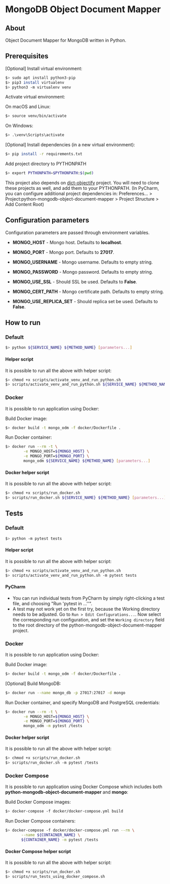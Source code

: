# MongoDB Object Document Mapper

## About 

Object Document Mapper for MongoDB written in Python.

## Prerequisites

\[Optional\] Install virtual environment:

```bash
$> sudo apt install python3-pip
$> pip3 install virtualenv
$> python3 -m virtualenv venv
```

Activate virtual environment:

On macOS and Linux:
```bash
$> source venv/bin/activate
```

On Windows:
```bash
$> .\venv\Scripts\activate
```

\[Optional\] Install dependencies (in a new virtual environment):
```bash
$> pip install -r requirements.txt
```

Add project directory to PYTHONPATH
```bash
$> export PYTHONPATH=$PYTHONPATH:$(pwd)
```

This project also depends on [dict-objectify](https://github.com/reljicd/dict-objectify) project. You will need to clone these projects as well, and add them to your PYTHONPATH. (In PyCharm, you can configure additional project dependencies in: Preferences... > Project:python-mongodb-object-document-mapper > Project Structure > Add Content Root)

## Configuration parameters

Configuration parameters are passed through environment variables.

* **MONGO_HOST** - Mongo host. Defaults to **localhost**.

* **MONGO_PORT** - Mongo port. Defaults to **27017**.

* **MONGO_USERNAME** - Mongo username. Defaults to empty string.

* **MONGO_PASSWORD** - Mongo password. Defaults to empty string.

* **MONGO_USE_SSL** - Should SSL be used. Defaults to **False**.

* **MONGO_CERT_PATH** - Mongo certificate path. Defaults to empty string.

* **MONGO_USE_REPLICA_SET** - Should replica set be used. Defaults to **False**.

## How to run

### Default

```bash
$> python ${SERVICE_NAME} ${METHOD_NAME} [parameters...]
```

#### Helper script

It is possible to run all the above with helper script:

```bash
$> chmod +x scripts/activate_venv_and_run_python.sh
$> scripts/activate_venv_and_run_python.sh ${SERVICE_NAME} ${METHOD_NAME} [parameters...]
```

### Docker

It is possible to run application using Docker:

Build Docker image:
```bash
$> docker build -t mongo_odm -f docker/Dockerfile .
```

Run Docker container:
```bash
$> docker run --rm -t \
        -e MONGO_HOST=${MONGO_HOST} \
        -e MONGO_PORT=${MONGO_PORT} \
        mongo_odm ${SERVICE_NAME} ${METHOD_NAME} [parameters...]
```

#### Docker helper script

It is possible to run all the above with helper script:

```bash
$> chmod +x scripts/run_docker.sh
$> scripts/run_docker.sh ${SERVICE_NAME} ${METHOD_NAME} [parameters...]
```

## Tests

### Default

```bash
$> python -m pytest tests
```

#### Helper script

It is possible to run all the above with helper script:

```bash
$> chmod +x scripts/activate_venv_and_run_python.sh
$> scripts/activate_venv_and_run_python.sh -m pytest tests
```

#### PyCharm

- You can run individual tests from PyCharm by simply right-clicking a test file, and choosing "Run 'pytest in ...''".
- A test may not work yet on the first try, because the Working directory needs to be adjusted. Go to `Run > Edit Configurations...`. Now select the corresponding run configuration, and set the `Working directory` field to the root directory of the python-mongodb-object-document-mapper project. 


### Docker

It is possible to run application using Docker:

Build Docker image:
```bash
$> docker build -t mongo_odm -f docker/Dockerfile .
```

\[Optional\] Build MongoDB:
```bash
$> docker run --name mongo_db -p 27017:27017 -d mongo
```

Run Docker container, and specify MongoDB and PostgreSQL credentials:
```bash
$> docker run --rm -t \
        -e MONGO_HOST=${MONGO_HOST} \
        -e MONGO_PORT=${MONGO_PORT} \
        mongo_odm -m pytest /tests
```

#### Docker helper script

It is possible to run all the above with helper script:

```bash
$> chmod +x scripts/run_docker.sh
$> scripts/run_docker.sh -m pytest /tests
```

### Docker Compose

It is possible to run application using Docker Compose which includes both **python-mongodb-object-document-mapper** and **mongo**:

Build Docker Compose images:
```bash
$> docker-compose -f docker/docker-compose.yml build
```

Run Docker Compose containers:
```bash
$> docker-compose -f docker/docker-compose.yml run --rm \
       --name ${CONTAINER_NAME} \
       ${CONTAINER_NAME} -m pytest /tests
```

#### Docker Compose helper script

It is possible to run all the above with helper script:

```bash
$> chmod +x scripts/run_docker.sh
$> scripts/run_tests_using_docker_compose.sh
```
